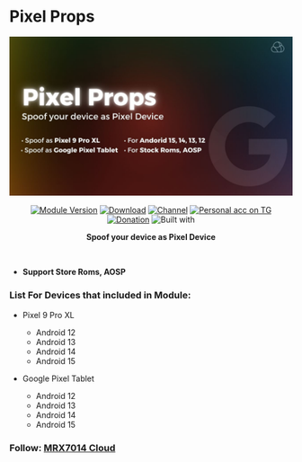 # Pixel Props

<div align="center">
  <img src="assets/PixelProps.jpg" alt="" />
  <br />

[![Module Version](https://img.shields.io/badge/Module_Version-1.0.0-44cc11?style=for-the-badge)](https://github.com/mrx7014/PixelProps/releases/tag/1.0.0)
[![Download](https://img.shields.io/github/downloads/mrx7014/PixelProps/total?style=for-the-badge&cacheSeconds=2)](https://github.com/mrx7014/PixelProps/releases)
[![Channel](https://img.shields.io/badge/Follow_Channel-MRX7014Cloud-252850?style=for-the-badge&color=blue&logo=telegram)](https://t.me/mrx7014cloud)
[![Personal acc on TG](https://img.shields.io/badge/Contact_Developer_via-Telegram-252850?style=for-the-badge&color=blue&logo=telegram)](https://t.me/mrx7014)
[![Donation](https://img.shields.io/badge/Support%20Development-black?style=for-the-badge&logo=buymeacoffee&logoColor=black&logoSize=auto&color=%23FFDD00&cacheSeconds=2&link=https%3A%2F%2Fbuymeacoffee.com%2Fzg089&link=https%3A%2F%2Fbuymeacoffee.com%2Fzg089)](https://buymeacoffee.com/mrx7014)
![Built with](https://img.shields.io/badge/Made_with-Love-red?style=for-the-badge)
  
**Spoof your device as Pixel Device**

  <br />
  
  </div>

- **Support Store Roms, AOSP**

### List For Devices that included in Module:

- Pixel 9 Pro XL 
   - Android 12
   - Android 13
   - Android 14
   - Android 15

- Google Pixel Tablet
   - Android 12
   - Android 13
   - Android 14
   - Android 15

### Follow: [MRX7014 Cloud](https://t.me/mrx7014cloud)
